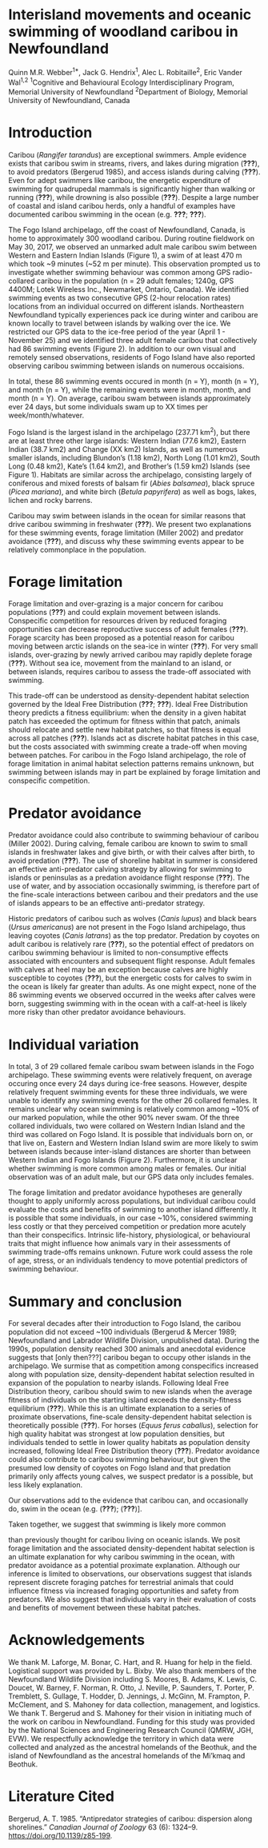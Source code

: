 Interisland movements and oceanic swimming of woodland caribou in
Newfoundland
================
Quinn M.R. Webber<sup>1\*</sup>, Jack G. Hendrix<sup>1</sup>, Alec L.
Robitaille<sup>2</sup>, Eric Vander Wal<sup>1,2</sup>
<sup>1</sup>Cognitive and Behavioural Ecology Interdisciplinary Program,
Memorial University of Newfoundland <sup>2</sup>Department of Biology,
Memorial University of Newfoundland, Canada

# Introduction

Caribou (*Rangifer tarandus*) are exceptional swimmers. Ample evidence
exists that caribou swim in streams, rivers, and lakes during migration
(<span class="citeproc-not-found" data-reference-id="Leblond_2016">**???**</span>),
to avoid predators (Bergerud 1985), and access islands during calving
(<span class="citeproc-not-found" data-reference-id="Bergerud_1990">**???**</span>).
Even for adept swimmers like caribou, the energetic expenditure of
swimming for quadrupedal mammals is significantly higher than walking or
running
(<span class="citeproc-not-found" data-reference-id="Fish_1994">**???**</span>),
while drowning is also possible
(<span class="citeproc-not-found" data-reference-id="Miller_1986">**???**</span>).
Despite a large number of coastal and island caribou herds, only a
handful of examples have documented caribou swimming in the ocean (e.g.
<span class="citeproc-not-found" data-reference-id="Jeffery_2007">**???**</span>;
<span class="citeproc-not-found" data-reference-id="Ricca_2012">**???**</span>).
<!-- add Miller 1995/2002 or reference table 1 if we decide to
keep this -->

The Fogo Island archipelago, off the coast of Newfoundland, Canada, is
home to approximately 300 woodland caribou. During routine fieldwork on
May 30, 2017, we observed an unmarked adult male caribou swim between
Western and Eastern Indian Islands (Figure 1), a swim of at least 470 m
which took ~9 minutes (~52 m per minute). This observation prompted us
to investigate whether swimming behaviour was common among GPS
radio-collared caribou in the population (n = 29 adult females; 1240g,
GPS 4400M; Lotek Wireless Inc., Newmarket, Ontario, Canada). We
identified swimming events as two consecutive GPS (2-hour relocation
rates) locations from an individual occurred on different islands.
Northeastern Newfoundland typically experiences pack ice during winter
and caribou are known locally to travel between islands by walking over
the ice. We restricted our GPS data to the ice-free period of the year
(April 1 - November 25) and we identified three adult female caribou
that collectively had 86 swimming events (Figure 2). In addition to our
own visual and remotely sensed observations, residents of Fogo Island
have also reported observing caribou swimming between islands on
numerous occaisions.

In total, these 86 swimming events occured in month (n = Y), month (n =
Y), and month (n = Y), while the remaining events were in month, month,
and month (n = Y). On average, caribou swam between islands
approximately ever 24 days, but some individuals swam up to XX times per
week/month/whatever. <!--Is it better
to just state our results here, or give this sort of teaser? Initially I had "86
events by 3 individuals" here, but then we ignore that for a couple paragraphs
of context before getting back into it... which seemed weird-->

<!-- Caribou were introduced to Fogo Island (n = 26 animals between 1964–67) and
Change Island (n = 5 animals in 1964) from the main Island of Newfoundland as
part of a series of translocations and introductions throughout the province
(Bergerud & Mercer 1989).

<!-- still not sure we need this paragraph, I wonder if the island size
information could be included in the figure caption?-->

Fogo Island is the largest island in the archipelago (237.71
km<sup>2</sup>), but there are at least three other large islands:
Western Indian (77.6 km2), Eastern Indian (38.7 km2) and Change (XX km2)
Islands, as well as numerous smaller islands, including Blundon’s (1.18
km2), North Long (1.01 km2), South Long (0.48 km2), Kate’s (1.64 km2),
and Brother’s (1.59 km2) Islands (see Figure 1). Habitats are similar
across the archipelago, consisting largely of coniferous and mixed
forests of balsam fir (*Abies balsamea*), black spruce (*Picea
mariana*), and white birch (*Betula papyrifera*) as well as bogs, lakes,
lichen and rocky barrens.

Caribou may swim between islands in the ocean for similar reasons that
drive caribou swimming in freshwater
(<span class="citeproc-not-found" data-reference-id="Leblond_2016">**???**</span>).
We present two explanations for these swimming events, forage limitation
(Miller 2002) and predator avoidance
(<span class="citeproc-not-found" data-reference-id="Jeffery_2007">**???**</span>),
and discuss why these swimming events appear to be relatively
commonplace in the population.

# Forage limitation

Forage limitation and over-grazing is a major concern for caribou
populations
(<span class="citeproc-not-found" data-reference-id="Schaefer_2015">**???**</span>)
and could explain movement between islands. Conspecific competition for
resources driven by reduced foraging opportunities can decrease
reproductive success of adult females
(<span class="citeproc-not-found" data-reference-id="Schaefer_2015">**???**</span>).
Forage scarcity has been proposed as a potential reason for caribou
moving between arctic islands on the sea-ice in winter
(<span class="citeproc-not-found" data-reference-id="Miller_1977">**???**</span>).
For very small islands, over-grazing by newly arrived caribou may
rapidly deplete forage
(<span class="citeproc-not-found" data-reference-id="Bergerud_1990">**???**</span>).
Without sea ice, movement from the mainland to an island, or between
islands, requires caribou to assess the trade-off associated with
swimming.

This trade-off can be understood as density-dependent habitat selection
governed by the Ideal Free Distribution
(<span class="citeproc-not-found" data-reference-id="Morris_1987">**???**</span>;
<span class="citeproc-not-found" data-reference-id="Bradbury_2015">**???**</span>).
Ideal Free Distribution theory predicts a fitness equilibrium: when the
density in a given habitat patch has exceeded the optimum for fitness
within that patch, animals should relocate and settle new habitat
patches, so that fitness is equal across all patches
(<span class="citeproc-not-found" data-reference-id="Bradbury_2015">**???**</span>).
Islands act as discrete habitat patches in this case, but the costs
associated with swimming create a trade-off when moving between patches.
For caribou in the Fogo Island archipelago, the role of forage
limitation in animal habitat selection patterns remains unknown, but
swimming between islands may in part be explained by forage limitation
and conspecific competition.

# Predator avoidance

Predator avoidance could also contribute to swimming behaviour of
caribou (Miller 2002).<!-- find doi for this article --> During calving,
female caribou are known to swim to small islands in freshwater lakes
and give birth, or with their calves after birth, to avoid predation
(<span class="citeproc-not-found" data-reference-id="Bergerud_1987">**???**</span>).
The use of shoreline habitat in summer is considered an effective
anti-predator calving strategy by allowing for swimming to islands or
peninsulas as a predation avoidance flight response
(<span class="citeproc-not-found" data-reference-id="Bergerud_1990">**???**</span>).
The use of water, and by association occasionally swimming, is therefore
part of the fine-scale interactions between caribou and their predators
and the use of islands appears to be an effective anti-predator
strategy.

Historic predators of caribou such as wolves (*Canis lupus*) and black
bears (*Ursus americanus*) are not present in the Fogo Island
archipelago, thus leaving coyotes (*Canis latrans*) as the top predator.
Predation by coyotes on adult caribou is relatively rare
(<span class="citeproc-not-found" data-reference-id="Bastille_Rousseau_2016">**???**</span>),
so the potential effect of predators on caribou swimming behaviour is
limited to non-consumptive effects associated with encounters and
subsequent flight response. Adult females with calves at heel may be an
exception because calves are highly susceptible to coyotes
(<span class="citeproc-not-found" data-reference-id="Rayl_2014">**???**</span>),
but the energetic costs for calves to swim in the ocean is likely far
greater than adults. As one might expect, none <!--confirm--> of the 86
swimming events we observed occurred in the weeks after calves were
born, suggesting swimming with in the ocean with a calf-at-heel is
likely more risky than other predator avoidance
behaviours.

<!-- did the swimming events occur during the calving season? were these three breeders/non-breeders? did any of these females make these journeys with their calves?  -->

# Individual variation

In total, 3 of 29 collared female caribou swam between islands in the
Fogo archipelago. These swimming events were relatively frequent, on
average occuring once every 24 <!--double check--> days during ice-free
seasons. However, despite relatively frequent swimming events for these
three individuals, we were unable to identify any swimming events for
the other 26 collared females. It remains unclear why ocean swimming is
relatively common among ~10% of our marked population, while the other
90% never swam. Of the three collared individuals, two were collared on
Western Indian Island and the third was collared on Fogo Island. It is
possible that individuals born on, or that live on, Eastern and Western
Indian Island swim are more likely to swim between islands because
inter-island distances are shorter than between Western Indian and Fogo
Islands (Figure 2). Furthermore, it is unclear whether swimming is more
common among males or females. Our initial observation was of an adult
male, but our GPS data only includes females.
<!-- QW: not sure how to finish this off -->
<!-- QW: I'm not sure we need to say this.. 
It is theoretically possible that these other
females moved rapidly back and forth between islands within the 2 hour fix rate
of our GPS collars, which we would be unable to detect. We consider this highly
unlikely given the range of residency times for caribou on any given island (min
- max: XX - XX). <!--double check-->
<!-- What is the typical residency time? Is this a true statement or am I just making this up? QW: this is something we will look into, I think. -->

The forage limitation and predator avoidance hypotheses are generally
thought to apply uniformly across populations, but individual caribou
could evaluate the costs and benefits of swimming to another island
differently. It is possible that some individuals, in our case ~10%,
considered swimming less costly or that they perceived competition or
predation more acutely than their conspecifics. Intrinsic life-history,
physiological, or behavioural traits that might influence how animals
vary in their assessments of swimming trade-offs remains unknown. Future
work could assess the role of age, stress, or an individuals tendency to
move potential predictors of swimming behaviour.

# Summary and conclusion

For several decades after their introduction to Fogo Island, the caribou
population did not exceed ~100 individuals (Bergerud & Mercer 1989;
Newfoundland and Labrador Wildlife Division, unpublished data). During
the 1990s, population density reached 300 animals and anecdotal evidence
suggests that \[only then???\] caribou began to occupy other islands in
the archipelago. We surmise that as competition among conspecifics
increased along with population size, density-dependent habitat
selection resulted in expansion of the population to nearby islands.
Following Ideal Free Distribution theory, caribou should swim to new
islands when the average fitness of individuals on the starting island
exceeds the density-fitness equilibrium
(<span class="citeproc-not-found" data-reference-id="Morris_1987">**???**</span>).
While this is an ultimate explanation to a series of proximate
observations, fine-scale density-dependent habitat selection is
theoretically possible
(<span class="citeproc-not-found" data-reference-id="Webber_2017">**???**</span>).
For horses (*Equus ferus caballus*), selection for high quality habitat
was strongest at low population densities, but individuals tended to
settle in lower quality habitats as population density increased,
following Ideal Free Distribution theory
(<span class="citeproc-not-found" data-reference-id="van_Beest_2013">**???**</span>).
Predator avoidance could also contribute to caribou swimming behaviour,
but given the presumed low density of coyotes on Fogo Island and that
predation primarily only affects young calves, we suspect predator is a
possible, but less likely explanation.
<!-- this last bit is sort of me bullshitting, not sure it's actually defensible? 
QW: changed it a bit -->

Our observations add to the evidence that caribou can, and occasionally
do, swim in the ocean (e.g.
(<span class="citeproc-not-found" data-reference-id="Jeffery_2007">**???**</span>);
(<span class="citeproc-not-found" data-reference-id="Ricca_2012">**???**</span>)\].
<!-- add Miller 1995, Miller
2002 --> Taken together, we suggest that swimming is likely more common
than previously thought for caribou living on oceanic islands. We posit
forage limitation and the associated density-dependent habitat selection
is an ultimate explanation for why caribou swimming in the ocean, with
predator avoidance as a potential proximate explanation. Although our
inference is limited to observations, our observations suggest that
islands represent discrete foraging patches for terrestrial animals that
could influence fitness via increased foraging opportunities and safety
from predators. We also suggest that individuals vary in their
evaluation of costs and benefits of movement between these habitat
patches.

# Acknowledgements

We thank M. Laforge, M. Bonar, C. Hart, and R. Huang for help in the
field. Logistical support was provided by L. Bixby. We also thank
members of the Newfoundland Wildlife Division including S. Moores, B.
Adams, K. Lewis, C. Doucet, W. Barney, F. Norman, R. Otto, J. Neville,
P. Saunders, T. Porter, P. Tremblett, S. Gullage, T. Hodder, D.
Jennings, J. McGinn, M. Frampton, P. McClement, and S. Mahoney for data
collection, management, and logistics. We thank T. Bergerud and S.
Mahoney for their vision in initiating much of the work on caribou in
Newfoundland. Funding for this study was provided by the National
Sciences and Engineering Research Council (QMRW, JGH, EVW). We
respectfully acknowledge the territory in which data were collected and
analyzed as the ancestral homelands of the Beothuk, and the island of
Newfoundland as the ancestral homelands of the Mi’kmaq and Beothuk.
<!-- Simplified the funding statement, do we need to name the specific scholarships/grants? Eric opinion??-->

# Literature Cited

<div id="refs" class="references">

<div id="ref-Bergerud1985">

Bergerud, A. T. 1985. “Antipredator strategies of caribou: dispersion
along shorelines.” *Canadian Journal of Zoology* 63 (6): 1324–9.
<https://doi.org/10.1139/z85-199>.

</div>

</div>
